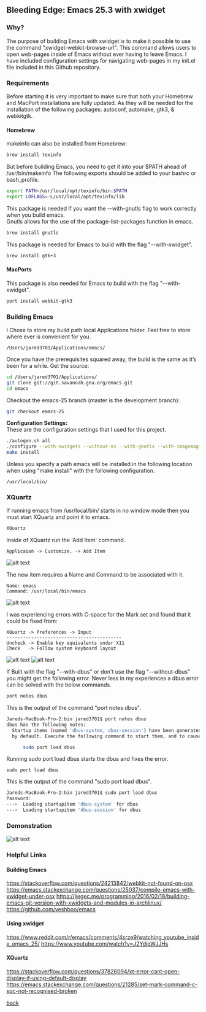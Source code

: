 ## Bleeding Edge: Emacs 25.3 with xwidget
### Why?

The purpose of building Emacs with xwidget is to make it possible to use the command "xwidget-webkit-browse-url".  This command allows users to open web-pages inside of Emacs without ever having to leave Emacs.  I have included configuration settings for navigating web-pages in my init.el file included in this Github repository.

### Requirements

Before starting it is very important to make sure that both your Homebrew and MacPort installations are fully updated.  As they will be needed for the installation of the following packages: autoconf, automake, gtk3, & webkitgtk.  

#### Homebrew
makeinfo can also be installed from Homebrew:
```bash
brew install texinfo
```

But before building Emacs, you need to get it into your $PATH ahead of /usr/bin/makeinfo
The following exports should be added to your bashrc or bash_profile.
```bash
export PATH=/usr/local/opt/texinfo/bin:$PATH
export LDFLAGS=-L/usr/local/opt/texinfo/lib
```

This package is needed if you want the --with-gnutls flag to work correctly when you build emacs.  
Gnutls allows for the use of the package-list-packages function in emacs.
```bash
brew install gnutls
```

This package is needed for Emacs to build with the flag "--with-xwidget".
```bash
brew install gtk+3
```

#### MacPorts
This package is also needed for Emacs to build with the flag "--with-xwidget".
```bash
port install webkit-gtk3
``` 

### Building Emacs

I Chose to store my build path local Applications folder.  Feel free to store where ever is convenient for you.  
```
/Users/jared3701/Applications/emacs/
```

Once you have the prerequisites squared away, the build is the same as it’s been for a while. Get the source:  
```bash
cd /Users/jared3701/Applications/
git clone git://git.savannah.gnu.org/emacs.git
cd emacs
```

Checkout the emacs-25 branch (master is the development branch):  
```bash
git checkout emacs-25
```

__Configuration Settings:__  
These are the configuration settings that I used for this project.  
```bash
./autogen.sh all
./configure --with-xwidgets --without-ns --with-gnutls --with-imagemagick --without-dbus --with-x
make install
```

Unless you specify a path emacs will be installed in the following location when using "make install" with the following configuration.  
```
/usr/local/bin/
```

### XQuartz

If running emacs from /usr/local/bin/ starts in no window mode then you must start XQuartz and point it to emacs.  
```bash
XQuartz
```

Inside of XQuartz run the 'Add Item' command.  
```
Applicaion -> Customize. -> Add Item
```
![alt text](.././images/XQuartz_Applications_Customize.png "Applicaion -> Customize")

The new item requires a Name and Command to be associated with it.  
```
Name: emacs
Command: /usr/local/bin/emacs
```
![alt text](.././images/XQuartz_Application_emacs_setup.png "Applicaion -> Customize -> emacs")

I was experiencing errors with C-space for the Mark set and found that it could be fixed from:
```
XQuartz -> Preferences -> Input
------------------------------------------
Uncheck -> Enable key equivalents under X11
Check   -> Follow system keyboard layout
```
![alt text](.././images/XQuartz_preferences.png "Applicaion -> Customize -> emacs")
![alt text](.././images/XQuartz_input_preferences.png "Applicaion -> Customize -> emacs")

If Built with the flag "--with-dbus" or don't use the flag "--without-dbus" you might get the following error. Never less in my experiences a dbus error can be solved with the below commands.  
```bash
port notes dbus
```

This is the output of the command "port notes dbus".  
```bash
Jareds-MacBook-Pro-2:bin jared3701$ port notes dbus
dbus has the following notes:
  Startup items (named 'dbus-system, dbus-session') have been generated that will aid in starting dbus with launchd. They are disabled
  by default. Execute the following command to start them, and to cause them to launch at startup:

      sudo port load dbus
```

Running sudo port load dbus starts the dbus and fixes the error.  
```
sudo port load dbus
```

This is the output of the command "sudo port load dbus".
```bash
Jareds-MacBook-Pro-2:bin jared3701$ sudo port load dbus
Password:
--->  Loading startupitem 'dbus-system' for dbus
--->  Loading startupitem 'dbus-session' for dbus
```

### Demonstration
![alt text](.././images/emacs_as_browser.png "Emacs as a browser")

### Helpful Links
#### Building Emacs
https://stackoverflow.com/questions/24213842/webkit-not-found-on-osx
https://emacs.stackexchange.com/questions/25037/compile-emacs-with-xwidget-under-osx
https://jiegec.me/programming/2016/02/18/building-emacs-git-version-with-xwidgets-and-modules-in-archlinux/
https://github.com/veshboo/emacs
#### Using xwidget
https://www.reddit.com/r/emacs/comments/4srze9/watching_youtube_inside_emacs_25/
https://www.youtube.com/watch?v=J2YdjpWJJHs
#### XQuartz
https://stackoverflow.com/questions/37826094/xt-error-cant-open-display-if-using-default-display
https://emacs.stackexchange.com/questions/21285/set-mark-command-c-spc-not-recognised-broken

[back](.././)
